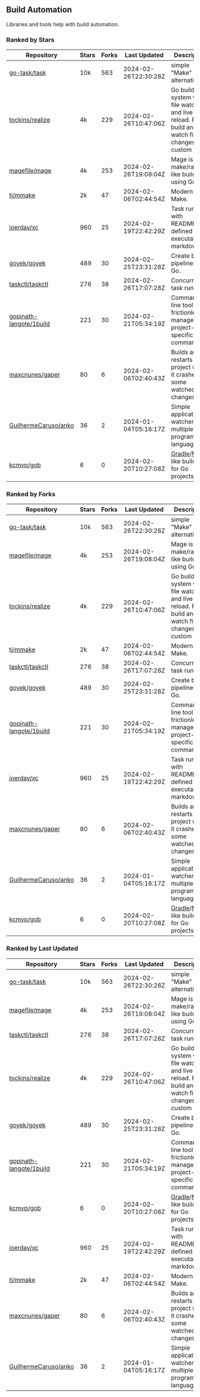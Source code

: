 ## Build Automation

Libraries and tools help with build automation.

### Ranked by Stars

| Repository | Stars | Forks | Last Updated | Description | 
|------------|-------|-------|--------------|-------------|
| [go-task/task](https://github.com/go-task/task) | 10k | 563 | 2024-02-26T22:30:28Z |  simple "Make" alternative. |
| [tockins/realize](https://github.com/tockins/realize) | 4k | 229 | 2024-02-26T10:47:06Z |  Go build a system with file watchers and live to reload. Run, build and watch file changes with custom paths. |
| [magefile/mage](https://github.com/magefile/mage) | 4k | 253 | 2024-02-26T19:08:04Z |  Mage is a make/rake-like build tool using Go. |
| [tj/mmake](https://github.com/tj/mmake) | 2k | 47 | 2024-02-06T02:44:54Z |  Modern Make. |
| [joerdav/xc](https://github.com/joerdav/xc) | 960 | 25 | 2024-02-19T22:42:29Z |  Task runner with README.md defined tasks, executable markdown. |
| [goyek/goyek](https://github.com/goyek/goyek) | 489 | 30 | 2024-02-25T23:31:28Z |  Create build pipelines in Go. |
| [taskctl/taskctl](https://github.com/taskctl/taskctl) | 276 | 38 | 2024-02-26T17:07:28Z |  Concurrent task runner. |
| [gopinath-langote/1build](https://github.com/gopinath-langote/1build) | 221 | 30 | 2024-02-21T05:34:19Z |  Command line tool to frictionlessly manage project-specific commands. |
| [maxcnunes/gaper](https://github.com/maxcnunes/gaper) | 80 | 6 | 2024-02-06T02:40:43Z |  Builds and restarts a Go project when it crashes or some watched file changes. |
| [GuilhermeCaruso/anko](https://github.com/GuilhermeCaruso/anko) | 36 | 2 | 2024-01-04T05:16:17Z |  Simple application watcher for multiple programming languages. |
| [kcmvp/gob](https://github.com/kcmvp/gob) | 6 | 0 | 2024-02-20T10:27:08Z |  [Gradle](https://docs.gradle.org/)/[Maven](https://maven.apache.org/) like build tool for Go projects. |

### Ranked by Forks

| Repository | Stars | Forks | Last Updated | Description | 
|------------|-------|-------|--------------|-------------|
| [go-task/task](https://github.com/go-task/task) | 10k | 563 | 2024-02-26T22:30:28Z |  simple "Make" alternative. |
| [magefile/mage](https://github.com/magefile/mage) | 4k | 253 | 2024-02-26T19:08:04Z |  Mage is a make/rake-like build tool using Go. |
| [tockins/realize](https://github.com/tockins/realize) | 4k | 229 | 2024-02-26T10:47:06Z |  Go build a system with file watchers and live to reload. Run, build and watch file changes with custom paths. |
| [tj/mmake](https://github.com/tj/mmake) | 2k | 47 | 2024-02-06T02:44:54Z |  Modern Make. |
| [taskctl/taskctl](https://github.com/taskctl/taskctl) | 276 | 38 | 2024-02-26T17:07:28Z |  Concurrent task runner. |
| [goyek/goyek](https://github.com/goyek/goyek) | 489 | 30 | 2024-02-25T23:31:28Z |  Create build pipelines in Go. |
| [gopinath-langote/1build](https://github.com/gopinath-langote/1build) | 221 | 30 | 2024-02-21T05:34:19Z |  Command line tool to frictionlessly manage project-specific commands. |
| [joerdav/xc](https://github.com/joerdav/xc) | 960 | 25 | 2024-02-19T22:42:29Z |  Task runner with README.md defined tasks, executable markdown. |
| [maxcnunes/gaper](https://github.com/maxcnunes/gaper) | 80 | 6 | 2024-02-06T02:40:43Z |  Builds and restarts a Go project when it crashes or some watched file changes. |
| [GuilhermeCaruso/anko](https://github.com/GuilhermeCaruso/anko) | 36 | 2 | 2024-01-04T05:16:17Z |  Simple application watcher for multiple programming languages. |
| [kcmvp/gob](https://github.com/kcmvp/gob) | 6 | 0 | 2024-02-20T10:27:08Z |  [Gradle](https://docs.gradle.org/)/[Maven](https://maven.apache.org/) like build tool for Go projects. |

### Ranked by Last Updated

| Repository | Stars | Forks | Last Updated | Description | 
|------------|-------|-------|--------------|-------------|
| [go-task/task](https://github.com/go-task/task) | 10k | 563 | 2024-02-26T22:30:28Z |  simple "Make" alternative. |
| [magefile/mage](https://github.com/magefile/mage) | 4k | 253 | 2024-02-26T19:08:04Z |  Mage is a make/rake-like build tool using Go. |
| [taskctl/taskctl](https://github.com/taskctl/taskctl) | 276 | 38 | 2024-02-26T17:07:28Z |  Concurrent task runner. |
| [tockins/realize](https://github.com/tockins/realize) | 4k | 229 | 2024-02-26T10:47:06Z |  Go build a system with file watchers and live to reload. Run, build and watch file changes with custom paths. |
| [goyek/goyek](https://github.com/goyek/goyek) | 489 | 30 | 2024-02-25T23:31:28Z |  Create build pipelines in Go. |
| [gopinath-langote/1build](https://github.com/gopinath-langote/1build) | 221 | 30 | 2024-02-21T05:34:19Z |  Command line tool to frictionlessly manage project-specific commands. |
| [kcmvp/gob](https://github.com/kcmvp/gob) | 6 | 0 | 2024-02-20T10:27:08Z |  [Gradle](https://docs.gradle.org/)/[Maven](https://maven.apache.org/) like build tool for Go projects. |
| [joerdav/xc](https://github.com/joerdav/xc) | 960 | 25 | 2024-02-19T22:42:29Z |  Task runner with README.md defined tasks, executable markdown. |
| [tj/mmake](https://github.com/tj/mmake) | 2k | 47 | 2024-02-06T02:44:54Z |  Modern Make. |
| [maxcnunes/gaper](https://github.com/maxcnunes/gaper) | 80 | 6 | 2024-02-06T02:40:43Z |  Builds and restarts a Go project when it crashes or some watched file changes. |
| [GuilhermeCaruso/anko](https://github.com/GuilhermeCaruso/anko) | 36 | 2 | 2024-01-04T05:16:17Z |  Simple application watcher for multiple programming languages. |

